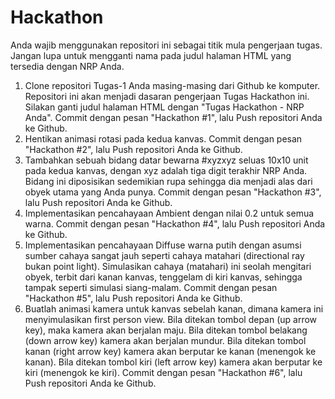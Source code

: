 # Hackathon

Anda wajib menggunakan repositori ini sebagai titik mula pengerjaan tugas.
Jangan lupa untuk mengganti nama pada judul halaman HTML yang tersedia dengan NRP Anda.

1. Clone repositori Tugas-1 Anda masing-masing dari Github ke komputer. Repositori ini akan menjadi dasaran pengerjaan Tugas Hackathon ini. Silakan ganti judul halaman HTML dengan "Tugas Hackathon - NRP Anda". Commit dengan pesan "Hackathon #1", lalu Push repositori Anda ke Github.
2. Hentikan animasi rotasi pada kedua kanvas. Commit dengan pesan "Hackathon #2", lalu Push repositori Anda ke Github.
3. Tambahkan sebuah bidang datar bewarna #xyzxyz seluas 10x10 unit pada kedua kanvas, dengan xyz adalah tiga digit terakhir NRP Anda. Bidang ini diposisikan sedemikian rupa sehingga dia menjadi alas dari obyek utama yang Anda punya. Commit dengan pesan "Hackathon #3", lalu Push repositori Anda ke Github.
4. Implementasikan pencahayaan Ambient dengan nilai 0.2 untuk semua warna. Commit dengan pesan "Hackathon #4", lalu Push repositori Anda ke Github.
5. Implementasikan pencahayaan Diffuse warna putih dengan asumsi sumber cahaya sangat jauh seperti cahaya matahari (directional ray bukan point light). Simulasikan cahaya (matahari) ini seolah mengitari obyek, terbit dari kanan kanvas, tenggelam di kiri kanvas, sehingga tampak seperti simulasi siang-malam. Commit dengan pesan "Hackathon #5", lalu Push repositori Anda ke Github.
6. Buatlah animasi kamera untuk kanvas sebelah kanan, dimana kamera ini menyimulasikan first person view. Bila ditekan tombol depan (up arrow key), maka kamera akan berjalan maju. Bila ditekan tombol belakang (down arrow key) kamera akan berjalan mundur. Bila ditekan tombol kanan (right arrow key) kamera akan berputar ke kanan (menengok ke kanan). Bila ditekan tombol kiri (left arrow key) kamera akan berputar ke kiri (menengok ke kiri). Commit dengan pesan "Hackathon #6", lalu Push repositori Anda ke Github.
